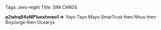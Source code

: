 Tags: zero-eight
Title: SIM CARDS
  
**p2whq84xNP1uexhnwo1 =>** Yayo Tayo Mayo SmarTrust then Nhus then BoyJorge then OLearys